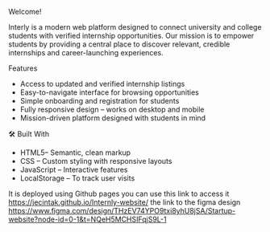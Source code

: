 Welcome!

Interly  is a modern web platform designed to connect university and college students with 
verified internship opportunities. Our mission is to empower students by providing a central place to discover relevant, credible internships and career-launching experiences.

 Features
-  Access to updated and verified internship listings
-  Easy-to-navigate interface for browsing opportunities
-  Simple onboarding and registration for students
-  Fully responsive design – works on desktop and mobile
-  Mission-driven platform designed with students in mind

 🛠️ Built With

- HTML5– Semantic, clean markup
- CSS – Custom styling with responsive layouts
- JavaScript – Interactive features 
- LocalStorage – To track user visits



It is deployed using Github pages you can use this link to access it https://jecintak.github.io/Internly-website/
the link to the figma design https://www.figma.com/design/THzEV74YPO9txi8yhU8jSA/Startup-website?node-id=0-1&t=NQeH5MCHSIFqjS9L-1 


